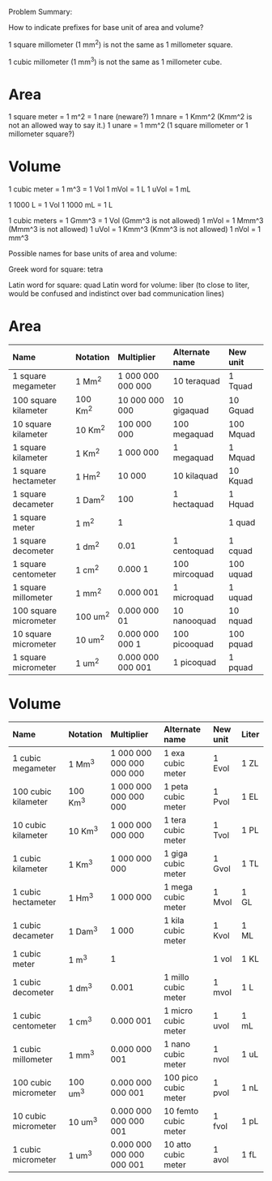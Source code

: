 Problem Summary:

How to indicate prefixes for base unit of area and volume?

1 square millometer (1 mm<sup>2</sup>) is not the same as 1 millometer square.

1 cubic millometer (1 mm<sup>3</sup>) is not the same as 1 millometer cube.

Area
====

1 square meter = 1 m^2 = 1 nare (neware?)
1 mnare = 1 Kmm^2 (Kmm^2 is not an allowed way to say it.)
1 unare = 1 mm^2 (1 square millometer or 1 millometer square?)

Volume
======

1 cubic meter = 1 m^3 = 1 Vol
1 mVol = 1 L
1 uVol = 1 mL

1 1000 L      = 1 Vol
1 1000 mL     = 1 L

1 cubic meters = 1 Gmm^3 = 1 Vol (Gmm^3 is not allowed)
1 mVol         = 1 Mmm^3         (Mmm^3 is not allowed)
1 uVol         = 1 Kmm^3         (Kmm^3 is not allowed)
1 nVol         = 1 mm^3

Possible names for base units of area and volume:

Greek word for square: tetra

Latin word for square: quad
Latin word for volume: liber (to close to liter, would be confused and indistinct over bad communication lines)


Area
====
| Name                  | Notation           | Multiplier        | Alternate name | New unit  |
| :---                  | :---               | :--               | :---           | :---      |
| 1 square megameter    | 1 Mm<sup>2</sup>   | 1 000 000 000 000 | 10 teraquad    | 1 Tquad   |
| 100 square kilameter  | 100 Km<sup>2</sup> | 10 000 000 000    | 10 gigaquad    | 10 Gquad  |
| 10 square kilameter   | 10 Km<sup>2</sup>  | 100 000 000       | 100 megaquad   | 100 Mquad |
| 1 square kilameter    | 1 Km<sup>2</sup>   | 1 000 000         | 1 megaquad     | 1 Mquad   |
| 1 square hectameter   | 1 Hm<sup>2</sup>   | 10 000            | 10 kilaquad    | 10 Kquad  |
| 1 square decameter    | 1 Dam<sup>2</sup>  | 100               | 1 hectaquad    | 1 Hquad   |
| 1 square meter        | 1 m<sup>2</sup>    | 1                 |                | 1 quad    |
| 1 square decometer    | 1 dm<sup>2</sup>   | 0.01              | 1 centoquad    | 1 cquad   |
| 1 square centometer   | 1 cm<sup>2</sup>   | 0.000 1           | 100 mircoquad  | 100 uquad |
| 1 square millometer   | 1 mm<sup>2</sup>   | 0.000 001         | 1 microquad    | 1 uquad   |
| 100 square micrometer | 100 um<sup>2</sup> | 0.000 000 01      | 10 nanooquad   | 10 nquad  |
| 10 square micrometer  | 10 um<sup>2</sup>  | 0.000 000 000 1   | 100 picooquad  | 100 pquad |
| 1 square micrometer   | 1 um<sup>2</sup>   | 0.000 000 000 001 | 1 picoquad     | 1 pquad   |

Volume
======
| Name                 | Notation            | Multiplier                | Alternate name       | New unit | Liter  |
| :---                 | :---                | :---                      | :---                 | :---     | :---   |
| 1 cubic megameter    | 1 Mm<sup>3</sup>    | 1 000 000 000 000 000 000 | 1 exa cubic meter    | 1 Evol   | 1 ZL   |
| 100 cubic kilameter  | 100 Km<sup>3</sup>  | 1 000 000 000 000 000     | 1 peta cubic meter   | 1 Pvol   | 1 EL   |
| 10 cubic kilameter   | 10 Km<sup>3</sup>   | 1 000 000 000 000         | 1 tera cubic meter   | 1 Tvol   | 1 PL   |
| 1 cubic kilameter    | 1 Km<sup>3</sup>    | 1 000 000 000             | 1 giga cubic meter   | 1 Gvol   | 1 TL   |
| 1 cubic hectameter   | 1 Hm<sup>3</sup>    | 1 000 000                 | 1 mega cubic meter   | 1 Mvol   | 1 GL   |
| 1 cubic decameter    | 1 Dam<sup>3</sup>   | 1 000                     | 1 kila cubic meter   | 1 Kvol   | 1 ML   |
| 1 cubic meter        | 1 m<sup>3</sup>     | 1                         |                      | 1 vol    | 1 KL   |
| 1 cubic decometer    | 1 dm<sup>3</sup>    | 0.001                     | 1 millo cubic meter  | 1 mvol   | 1 L    |
| 1 cubic centometer   | 1 cm<sup>3</sup>    | 0.000 001                 | 1 micro cubic meter  | 1 uvol   | 1 mL   |
| 1 cubic millometer   | 1 mm<sup>3</sup>    | 0.000 000 001             | 1 nano cubic meter   | 1 nvol   | 1 uL   |
| 100 cubic micrometer | 100 um<sup>3</sup>  | 0.000 000 000 001         | 100 pico cubic meter | 1 pvol   | 1 nL   |
| 10 cubic micrometer  | 10 um<sup>3</sup>   | 0.000 000 000 000 001     | 10 femto cubic meter | 1 fvol   | 1 pL   |
| 1 cubic micrometer   | 1 um<sup>3</sup>    | 0.000 000 000 000 000 001 | 10 atto cubic meter  | 1 avol   | 1 fL   |
